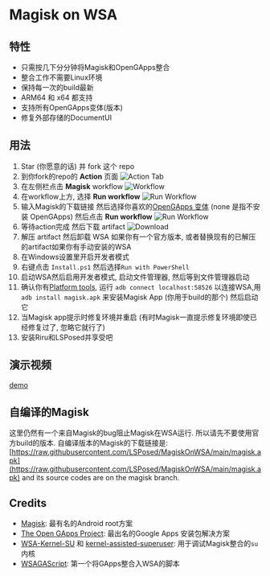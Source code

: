 # Magisk on WSA

## 特性
- 只需按几下分分钟将Magisk和OpenGApps整合
- 整合工作不需要Linux环境
- 保持每一次的build最新
- ARM64 和 x64 都支持
- 支持所有OpenGApps变体(版本)
- 修复外部存储的DocumentUI

## 用法

1. Star (你愿意的话) 并 fork 这个 repo
1. 到你fork的repo的 **Action** 页面 
    ![Action Tab](https://docs.github.com/assets/images/help/repository/actions-tab.png)
1. 在左侧栏点击 **Magisk** workflow
    ![Workflow](https://docs.github.com/assets/images/actions-select-workflow.png)
1. 在workflow上方, 选择 **Run workflow**
    ![Run Workflow](https://docs.github.com/assets/images/actions-workflow-dispatch.png)
1. 输入Magisk的下载链接 然后选择你喜欢的[OpenGApps 变体](https://github.com/opengapps/opengapps/wiki#variants) (none 是指不安装 OpenGApps) 然后点击 **Run workflow**
    ![Run Workflow](https://docs.github.com/assets/images/actions-manually-run-workflow.png)
1. 等待action完成 然后下载 artifact
    ![Download](https://docs.github.com/assets/images/help/repository/artifact-drop-down-updated.png)
1. 解压 artifact 然后卸载 WSA 如果你有一个官方版本, 或者替换现有的已解压的artifact如果你有手动安装的WSA
1. 在Windows设置里开启开发者模式
1. 右键点击 `Install.ps1` 然后选择`Run with PowerShell`
1. 启动WSA然后启用开发者模式, 启动文件管理器, 然后等到文件管理器启动
1. 确认你有[Platform tools](https://developer.android.com/studio/releases/platform-tools), 运行 `adb connect localhost:58526` 以连接WSA,用 `adb install magisk.apk` 来安装Magisk App (你用于build的那个) 然后启动它
1. 当Magisk app提示时修复环境并重启 (有时Magisk一直提示修复环境即使已经修复过了, 忽略它就行了)
1. 安装Riru和LSPosed并享受吧

## 演示视频

[demo](https://user-images.githubusercontent.com/5022927/139580565-35971031-7258-40bf-93e2-49a0750156f3.mp4)


## 自编译的Magisk

这里仍然有一个来自Magisk的bug阻止Magisk在WSA运行. 所以请先不要使用官方build的版本. 自编译版本的Magisk的下载链接是: [https://raw.githubusercontent.com/LSPosed/MagiskOnWSA/main/magisk.apk](https://raw.githubusercontent.com/LSPosed/MagiskOnWSA/main/magisk.apk) and its source codes are on the magisk branch.

## Credits
- [Magisk](https://github.com/topjohnwu/Magisk): 最有名的Android root方案
- [The Open GApps Project](https://opengapps.org): 最出名的Google Apps 安装包解决方案
- [WSA-Kernel-SU](https://github.com/LSPosed/WSA-Kernel-SU) 和 [kernel-assisted-superuser](https://git.zx2c4.com/kernel-assisted-superuser/):  用于调试Magisk整合的`su` 内核 
- [WSAGAScript](https://github.com/ADeltaX/WSAGAScript): 第一个将GApps整合入WSA的脚本

